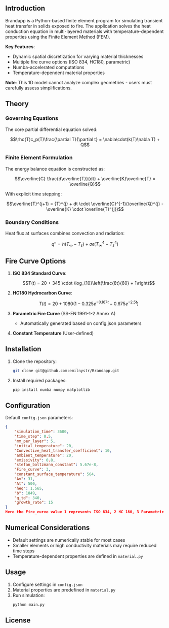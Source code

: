 
## Introduction
Brandapp is a Python-based finite element program for simulating transient heat transfer in solids exposed to fire. The application solves the heat conduction equation in multi-layered materials with temperature-dependent properties using the Finite Element Method (FEM).

**Key Features**:
- Dynamic spatial discretization for varying material thicknesses
- Multiple fire curve options (ISO 834, HC180, parametric)
- Numba-accelerated computations
- Temperature-dependent material properties

**Note**: This 1D model cannot analyze complex geometries - users must carefully assess simplifications.

## Theory

### Governing Equations
The core partial differential equation solved:

```math
\rho(T)c_p(T)\frac{\partial T}{\partial t} = \nabla\cdot(k(T)\nabla T) + Q
```

### Finite Element Formulation
The energy balance equation is constructed as:

```math
\overline{C} \frac{d\overline{T}}{dt} + \overline{K}\overline{T} = \overline{Q}
```

With explicit time stepping:

```math
\overline{T}^{j+1} = {T}^{j} + dt \cdot \overline{C}^{-1}(\overline{Q}^{j} - \overline{K} \cdot \overline{T}^{j})
```

### Boundary Conditions
Heat flux at surfaces combines convection and radiation:

```math
q'' = h(T_\infty - T_s) + \sigma\epsilon(T_\infty^4 - T_s^4)
```

## Fire Curve Options

1. **ISO 834 Standard Curve**:
   ```math
   T(t) = 20 + 345 \cdot \log_{10}\left(\frac{8t}{60} + 1\right)
   ```

2. **HC180 Hydrocarbon Curve**:
   ```math
   T(t) = 20 + 1080 \left(1 - 0.325 e^{-0.167 t} - 0.675 e^{-2.5 t}\right)
   ```

3. **Parametric Fire Curve** (SS-EN 1991-1-2 Annex A)
   - Automatically generated based on config.json parameters

4. **Constant Temperature** (User-defined)

## Installation

1. Clone the repository:
   ```bash
   git clone git@github.com:emilnystr/Brandapp.git
   ```

2. Install required packages:
   ```bash
   pip install numba numpy matplotlib
   ```

## Configuration

Default `config.json` parameters:

```json
{
    "simulation_time": 3600,
    "time_step": 0.5,
    "mm_per_layer": 5,
    "initial_temperature": 20,
    "Convective_heat_transfer_coefficient": 10,
    "ambient_temperature": 20,
    "emissivity": 0.8,
    "stefan_boltzmann_constant": 5.67e-8,
    "Fire_curve": 3,
    "constant_surface_temperature": 564,
    "Av": 31,
    "At": 500,
    "heq": 1.565,
    "b": 1849,
    "q_td": 340,
    "growth_rate": 15
}
Here the Fire_curve value 1 represents ISO 834, 2 HC 180, 3 Parametric fire, 4 constant surface temperature
```

## Numerical Considerations
- Default settings are numerically stable for most cases
- Smaller elements or high conductivity materials may require reduced time steps
- Temperature-dependent properties are defined in `material.py`

## Usage
1. Configure settings in `config.json`
2. Material properties are predefined in `material.py`
3. Run simulation:
   ```bash
   python main.py
   ```

## License
